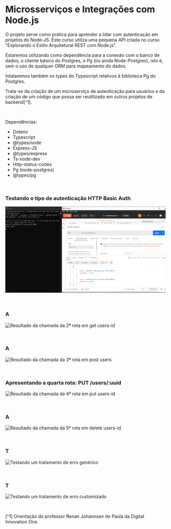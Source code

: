 # Microsserviços e Integrações com Node.js

O projeto serve como prática para aprender a lidar com autenticação em projetos do Node-JS. Este curso utiliza uma pequena API criada no curso "Explorando o Estilo Arquitetural REST com Node.js". 

Estaremos utilizando como dependência para a conexão com o banco de dados, o cliente básico do Postgres, o Pg (ou ainda Node-Postgres), isto é, sem o uso de qualquer ORM para mapeamento do dados. 

Intalaremos também os types do Typescript relativos à biblioteca Pg do Postgres.

Trata-se da criação de um microserviço de autenticação para usuários e da criação de um código que possa ser reutilizado em outros projetos de backend[^1].





<br />

Dependências:

- Dotenv
- Typescript
- @types/node
- Express-JS
- @types/express
- Ts-node-dev
- Http-status-codes
- Pg (node-postgres)
- @types/pg







<br />

### Testando o tipo de autenticação HTTP Basic Auth  
![Testando o basic auth do protocolo http](/public/images/testando-o-basic-auth-do-protocolo-http.png)



<br />

### A
![Resultado da chamada da 2ª rota em get users-id](/public/images/)



<br />

### A
![Resultado da chamada da 3ª rota em post users](/public/images/)




<br />

### Apresentando a quarta rota: PUT /users/:uuid 
![Resultado da chamada da 4ª rota em put users-id](/public/images/)



<br />

### A
![Resultado da chamada da 5ª rota em delete users-id](/public/images/)



<br />

### T
![Testando um tratamento de erro genérico](/public/images/)



<br />

### T
![Testando um tratamento de erro customizado](/public/images/)




<br />

[^1] Orientação do professor Renan Johannsen de Paula da Digital Innovation One.








